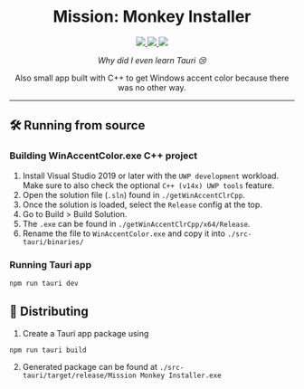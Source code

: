 <h1 align="center">
  Mission: Monkey Installer
</h1>
<p align="center">
  <a href="https://tauri.app">
    <img src="https://img.shields.io/badge/tauri-%2324C8DB.svg?style=for-the-badge&logo=tauri&logoColor=%23FFFFFF">
  </a>
  <a href="https://www.rust-lang.org">
    <img src="https://img.shields.io/badge/rust-%23000000.svg?style=for-the-badge&logo=rust&logoColor=white">
  </a>
  <a href="https://unity.com">
    <img src="https://img.shields.io/badge/Next-black?style=for-the-badge&logo=next.js&logoColor=white">
  </a>
</p>
<p align="center"><i>Why did I even learn Tauri 😢</i></p>
<p align="center">Also small app built with C++ to get Windows accent color because there was no other way.</p>
<hr>

## 🛠️ Running from source
### Building WinAccentColor.exe C++ project
1. Install Visual Studio 2019 or later with the `UWP development` workload. Make sure to also check the optional `C++ (v14x) UWP tools` feature.
2. Open the solution file (`.sln`) found in `./getWinAccentClrCpp`.
3. Once the solution is loaded, select the `Release` config at the top.
4. Go to Build > Build Solution.
5. The `.exe` can be found in `./getWinAccentClrCpp/x64/Release`.
6. Rename the file to `WinAccentColor.exe` and copy it into `./src-tauri/binaries/`
### Running Tauri app
```sh
npm run tauri dev
```

## 🚀 Distributing
1. Create a Tauri app package using
```sh
npm run tauri build
```
2. Generated package can be found at `./src-tauri/target/release/Mission Monkey Installer.exe`
